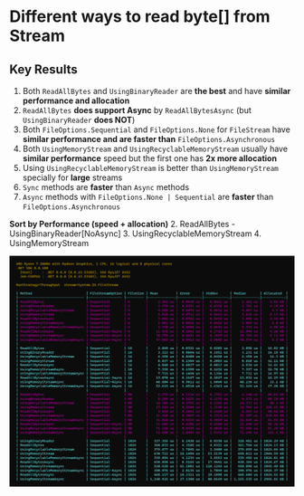 # Different ways to read byte[] from Stream

## Key Results

1. Both `ReadAllBytes` and `UsingBinaryReader` are **the best** and have **similar performance and allocation**
2. `ReadAllBytes` **does support Async** by `ReadAllBytesAsync` (but `UsingBinaryReader` **does NOT**)
3. Both `FileOptions.Sequential` and `FileOptions.None` for `FileStream` have **similar performance and are faster than** `FileOptions.Asynchronous`
4. Both `UsingMemoryStream` and `UsingRecyclableMemoryStream` usually have **similar performance** speed but the first one has **2x more allocation**
5. Using `UsingRecyclableMemoryStream` is better than `UsingMemoryStream` specially for **large** streams
6. `Sync` methods are **faster** than `Async` methods
7. `Async` methods with `FileOptions.None | Sequential` are **faster** than `FileOptions.Asynchronous`

**Sort by Performance (speed + allocation)**
2. ReadAllBytes - UsingBinaryReader[NoAsync]
3. UsingRecyclableMemoryStream
4. UsingMemoryStream

![Benchmark](Benchmark.png)

